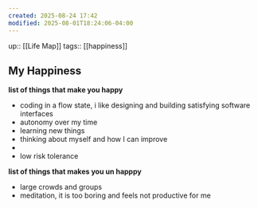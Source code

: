 ```yaml
---
created: 2025-08-24 17:42
modified: 2025-08-01T18:24:06-04:00
---
```

up:: [[Life Map]]
tags:: [[happiness]]
## My Happiness

**list of things that make you happy**
- coding in a flow state, i like designing and building satisfying software interfaces
- autonomy over my time
- learning new things
- thinking about myself and how I can improve
- 
- low risk tolerance

**list of things that makes you un happpy**
- large crowds and groups
- meditation,  it is too boring and feels not productive for me